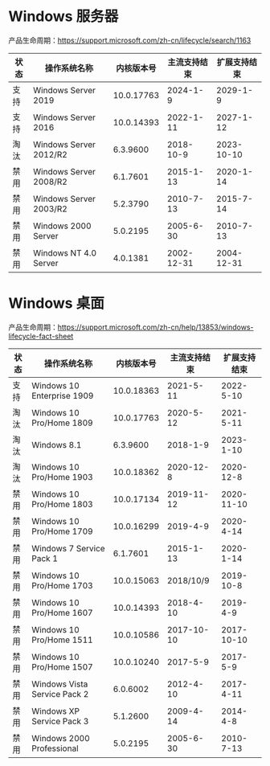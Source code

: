 # Windows 服务器

产品生命周期：https://support.microsoft.com/zh-cn/lifecycle/search/1163

|状态|操作系统名称|内核版本号|主流支持结束|扩展支持结束|
|---|---|---|---|---|
|支持|Windows Server 2019|10.0.17763|2024-1-9|2029-1-9|
|支持|Windows Server 2016|10.0.14393|2022-1-11|2027-1-12|
|淘汰|Windows Server 2012/R2|6.3.9600|2018-10-9|2023-10-10|
|禁用|Windows Server 2008/R2|6.1.7601|2015-1-13|2020-1-14|
|禁用|Windows Server 2003/R2|5.2.3790|2010-7-13|2015-7-14|
|禁用|Windows 2000 Server|5.0.2195|2005-6-30|2010-7-13|
|禁用|Windows NT 4.0 Server|4.0.1381|2002-12-31|2004-12-31|

# Windows 桌面
产品生命周期：https://support.microsoft.com/zh-cn/help/13853/windows-lifecycle-fact-sheet

|状态|操作系统名称|内核版本号|主流支持结束|扩展支持结束|
|---|---|---|---|---|
|支持|Windows 10 Enterprise 1909|10.0.18363|2021-5-11|2022-5-10|
|淘汰|Windows 10 Pro/Home 1809|10.0.17763|2020-5-12|2021-5-11|
|淘汰|Windows 8.1|6.3.9600|2018-1-9|2023-1-10|
|淘汰|Windows 10 Pro/Home 1903|10.0.18362|2020-12-8|2020-12-8|
|禁用|Windows 10 Pro/Home 1803|10.0.17134|2019-11-12|2020-11-10|
|禁用|Windows 10 Pro/Home 1709|10.0.16299|2019-4-9|2020-4-14|
|禁用|Windows 7 Service Pack 1|6.1.7601|2015-1-13|2020-1-14|
|禁用|Windows 10 Pro/Home 1703|10.0.15063|2018/10/9|2019-10-8|
|禁用|Windows 10 Pro/Home 1607|10.0.14393|2018-4-10|2019-4-9|
|禁用|Windows 10 Pro/Home 1511|10.0.10586|2017-10-10|2017-10-10|
|禁用|Windows 10 Pro/Home 1507|10.0.10240|2017-5-9|2017-5-9|
|禁用|Windows Vista Service Pack 2|6.0.6002|2012-4-10|2017-4-11|
|禁用|Windows XP Service Pack 3|5.1.2600|2009-4-14|2014-4-8|
|禁用|Windows 2000 Professional|5.0.2195|2005-6-30|2010-7-13|
